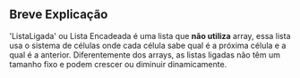 ## Breve Explicação

'ListaLigada' ou Lista Encadeada é uma lista que **não utiliza** array, essa lista usa o sistema de células onde cada célula sabe qual é a próxima célula e a qual é a anterior. Diferentemente dos arrays, as listas ligadas não têm um tamanho fixo e podem crescer ou diminuir dinamicamente.
